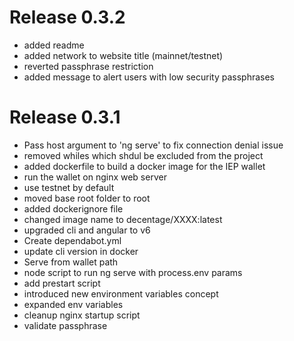 # Release 0.3.2
- added readme
- added network to website title (mainnet/testnet)
- reverted passphrase restriction
- added message to alert users with low security passphrases

# Release 0.3.1
- Pass host argument to 'ng serve' to fix connection denial issue
- removed whiles which shdul be excluded from the project
- added dockerfile to build a docker image for the IEP wallet
- run the wallet on nginx web server
- use testnet by default
- moved base root folder to root
- added dockerignore file
- changed image name to decentage/XXXX:latest
- upgraded cli and angular to v6
- Create dependabot.yml
- update cli version in docker
- Serve from wallet path
- node script to run ng serve with process.env params
- add prestart script
- introduced new environment variables concept
- expanded env variables
- cleanup nginx startup script
- validate passphrase
